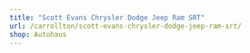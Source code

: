 ```yaml
---
title: "Scott Evans Chrysler Dodge Jeep Ram SRT"
url: /carrollton/scott-evans-chrysler-dodge-jeep-ram-srt/
shop: Autohaus
---
```

